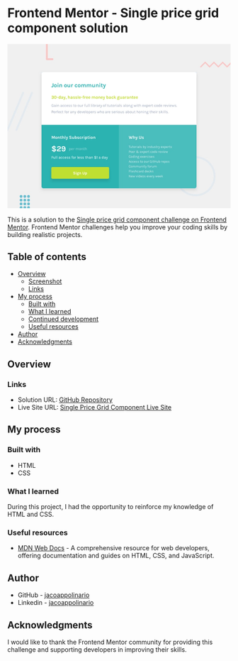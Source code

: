 # Frontend Mentor - Single price grid component solution

![](./design/desktop-preview.jpg)

This is a solution to the [Single price grid component challenge on Frontend Mentor](https://www.frontendmentor.io/challenges/single-price-grid-component-5ce41129d0ff452fec5abbbc). Frontend Mentor challenges help you improve your coding skills by building realistic projects.

## Table of contents

- [Overview](#overview)
  - [Screenshot](#screenshot)
  - [Links](#links)
- [My process](#my-process)
  - [Built with](#built-with)
  - [What I learned](#what-i-learned)
  - [Continued development](#continued-development)
  - [Useful resources](#useful-resources)
- [Author](#author)
- [Acknowledgments](#acknowledgments)

## Overview

### Links

- Solution URL: [GitHub Repository](https://github.com/Jacoappolinario)
- Live Site URL: [Single Price Grid Component Live Site](https://jacoappolinario.github.io/single-price-grid-component-master/)

## My process

### Built with

- HTML
- CSS

### What I learned

During this project, I had the opportunity to reinforce my knowledge of HTML and CSS.

### Useful resources

- [MDN Web Docs](https://developer.mozilla.org/) - A comprehensive resource for web developers, offering documentation and guides on HTML, CSS, and JavaScript.

## Author

- GitHub - [jacoappolinario](https://github.com/jacoappolinario)
- Linkedin - [jacoappolinario](https://www.linkedin.com/in/jacoapolinario/)

## Acknowledgments

I would like to thank the Frontend Mentor community for providing this challenge and supporting developers in improving their skills.
